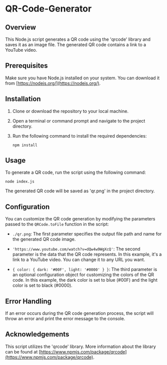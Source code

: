 # QR-Code-Generator

## Overview

This Node.js script generates a QR code using the 'qrcode' library and saves it as an image file. The generated QR code contains a link to a YouTube video.

## Prerequisites

Make sure you have Node.js installed on your system. You can download it from [https://nodejs.org/](https://nodejs.org/).

## Installation

1. Clone or download the repository to your local machine.
2. Open a terminal or command prompt and navigate to the project directory.
3. Run the following command to install the required dependencies:

    ```
    npm install
    ```

## Usage

To generate a QR code, run the script using the following command:
    
    node index.js

The generated QR code will be saved as 'qr.png' in the project directory.

## Configuration

You can customize the QR code generation by modifying the parameters passed to the `QRCode.toFile` function in the script:

- `./qr.png`: The first parameter specifies the output file path and name for the generated QR code image.

- `'https://www.youtube.com/watch?v=dQw4w9WgXcQ'`: The second parameter is the data that the QR code represents. In this example, it's a link to a YouTube video. You can change it to any URL you want.

- `{ color: { dark: '#00F', light: '#0000' } }`: The third parameter is an optional configuration object for customizing the colors of the QR code. In this example, the dark color is set to blue (#00F) and the light color is set to black (#0000).

## Error Handling

If an error occurs during the QR code generation process, the script will throw an error and print the error message to the console.

## Acknowledgements

This script utilizes the 'qrcode' library. More information about the library can be found at [https://www.npmjs.com/package/qrcode](https://www.npmjs.com/package/qrcode).


